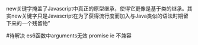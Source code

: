 new关键字掩盖了Javascript中真正的原型继承，使得它更像是基于类的继承。其实new关键字只是Javascript在为了获得流行度而加入与Java类似的语法时期留下来的一个残留物”

#待解决
es6函数中arguments无效
promise ie 不兼容